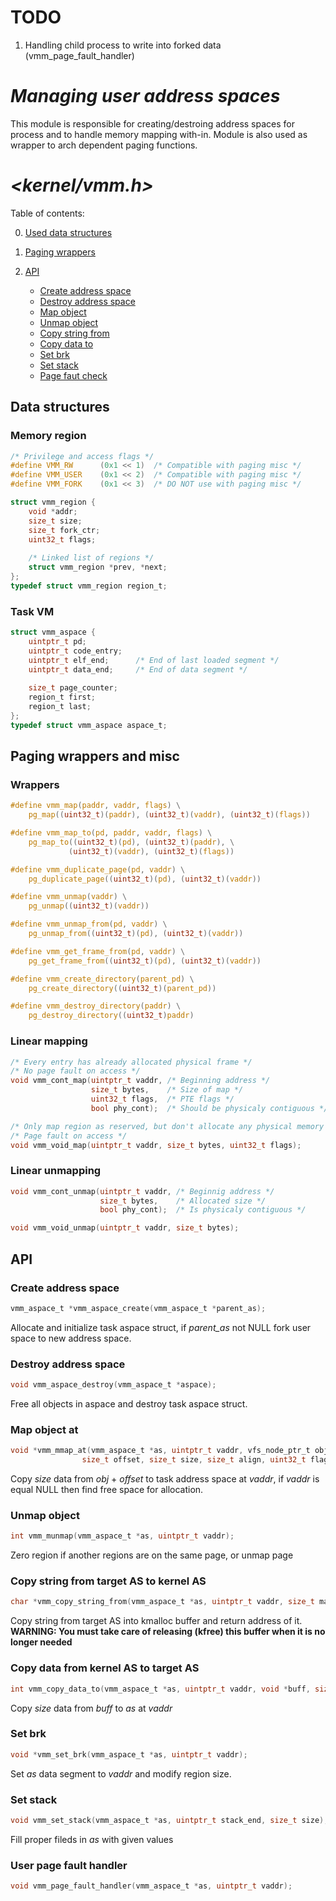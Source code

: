 # TODO
1. Handling child process to write into forked data (vmm_page_fault_handler)   

# ***Managing user address spaces***
This module is responsible for creating/destroing address spaces for process and to handle memory mapping with-in.  Module is also used as wrapper to arch dependent paging functions. 

# _<kernel/vmm.h>_
Table of contents:   

0. [Used data structures](#data-structures)   
1. [Paging wrappers](#paging-wrappers-and-misc)    

2. [API](#api)
    - [Create address space](#create-address-space)   
    - [Destroy address space](#destroy-address-space)   
    - [Map object](#map-object-at)   
    - [Unmap object](#unmap-object)   
    - [Copy string from](#copy-string-from-target-as-to-kernel-as)   
    - [Copy data to](#copy-data-from-kernel-as-to-target-as)   
    - [Set brk](#set-brk)   
    - [Set stack](#set-stack)   
    - [Page faut check](#user-page-fault-handler)   

## Data structures

### Memory region
```c
/* Privilege and access flags */
#define VMM_RW		(0x1 << 1)	/* Compatible with paging misc */
#define VMM_USER 	(0x1 << 2)	/* Compatible with paging misc */
#define VMM_FORK	(0x1 << 3)	/* DO NOT use with paging misc */

struct vmm_region {
	void *addr;
	size_t size;
    size_t fork_ctr;
	uint32_t flags;
    
    /* Linked list of regions */
	struct vmm_region *prev, *next;
};
typedef struct vmm_region region_t;
```

### Task VM
```c
struct vmm_aspace {
	uintptr_t pd;
	uintptr_t code_entry;
    uintptr_t elf_end;      /* End of last loaded segment */
	uintptr_t data_end;     /* End of data segment */
    
	size_t page_counter;
	region_t first;
	region_t last;
};
typedef struct vmm_aspace aspace_t;
```

## Paging wrappers and misc
### Wrappers
```c
#define vmm_map(paddr, vaddr, flags) \
	pg_map((uint32_t)(paddr), (uint32_t)(vaddr), (uint32_t)(flags))

#define vmm_map_to(pd, paddr, vaddr, flags) \
	pg_map_to((uint32_t)(pd), (uint32_t)(paddr), \
		     (uint32_t)(vaddr), (uint32_t)(flags))

#define vmm_duplicate_page(pd, vaddr) \
    pg_duplicate_page((uint32_t)(pd), (uint32_t)(vaddr))

#define vmm_unmap(vaddr) \
	pg_unmap((uint32_t)(vaddr))

#define vmm_unmap_from(pd, vaddr) \
	pg_unmap_from((uint32_t)(pd), (uint32_t)(vaddr))

#define vmm_get_frame_from(pd, vaddr) \
	pg_get_frame_from((uint32_t)(pd), (uint32_t)(vaddr))

#define vmm_create_directory(parent_pd) \
	pg_create_directory((uint32_t)(parent_pd))

#define vmm_destroy_directory(paddr) \
	pg_destroy_directory((uint32_t)paddr)
```
### Linear mapping
```c
/* Every entry has already allocated physical frame */
/* No page fault on access */
void vmm_cont_map(uintptr_t vaddr, /* Beginning address */
                  size_t bytes,    /* Size of map */
                  uint32_t flags,  /* PTE flags */
                  bool phy_cont);  /* Should be physicaly contiguous */

/* Only map region as reserved, but don't allocate any physical memory */
/* Page fault on access */
void vmm_void_map(uintptr_t vaddr, size_t bytes, uint32_t flags);
```

### Linear unmapping
```c
void vmm_cont_unmap(uintptr_t vaddr, /* Beginnig address */
                    size_t bytes,    /* Allocated size */
                    bool phy_cont);  /* Is physicaly contiguous */

void vmm_void_unmap(uintptr_t vaddr, size_t bytes);
```

##  API

### Create address space
```c
vmm_aspace_t *vmm_aspace_create(vmm_aspace_t *parent_as);
```
Allocate and initialize task aspace struct, if _parent_as_ not NULL fork user space to new address space.

### Destroy address space
```c
void vmm_aspace_destroy(vmm_aspace_t *aspace);
```
Free all objects in aspace and destroy task aspace struct.

### Map object at
```c
void *vmm_mmap_at(vmm_aspace_t *as, uintptr_t vaddr, vfs_node_ptr_t obj,
                size_t offset, size_t size, size_t align, uint32_t flags);
```
Copy _size_ data from _obj_ + _offset_ to task address space at _vaddr_, if _vaddr_ is equal NULL then find free space for allocation.

### Unmap object
```c
int vmm_munmap(vmm_aspace_t *as, uintptr_t vaddr);
```
Zero region if another regions are on the same page, or unmap page

### Copy string from target AS to kernel AS
```c
char *vmm_copy_string_from(vmm_aspace_t *as, uintptr_t vaddr, size_t max_len);
```
Copy string from target AS into kmalloc buffer and return address of it.
**WARNING: You must take care of releasing (kfree) this buffer when it is no longer needed**

### Copy data from kernel AS to target AS
```c
int vmm_copy_data_to(vmm_aspace_t *as, uintptr_t vaddr, void *buff, size_t size);
```
Copy _size_ data from _buff_ to _as_ at _vaddr_

### Set brk
```c
void *vmm_set_brk(vmm_aspace_t *as, uintptr_t vaddr);
```
Set _as_ data segment to _vaddr_ and modify region size.   

### Set stack
```c
void vmm_set_stack(vmm_aspace_t *as, uintptr_t stack_end, size_t size);
```
Fill proper fileds in _as_ with given values

### User page fault handler
```c
void vmm_page_fault_handler(vmm_aspace_t *as, uintptr_t vaddr);
```